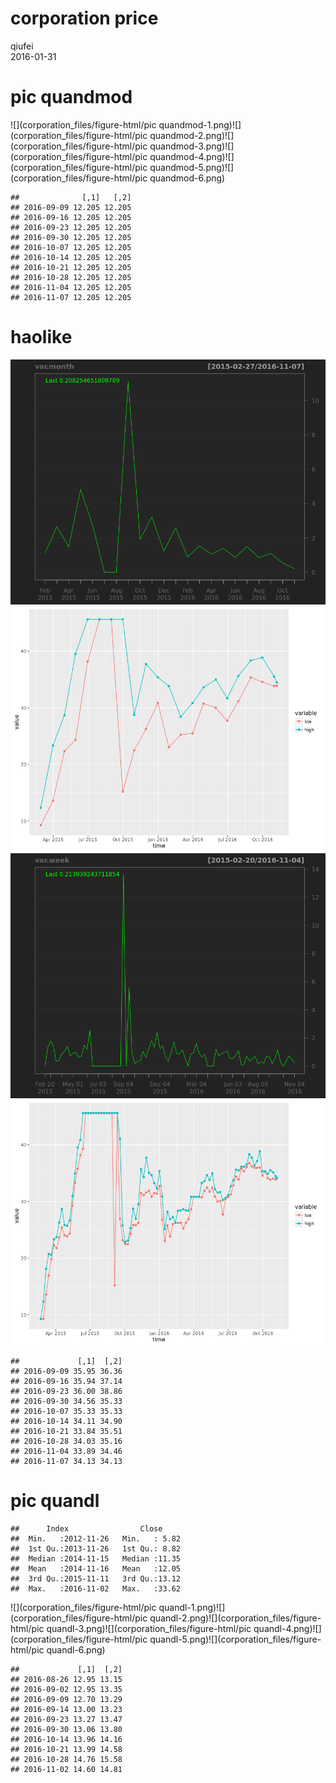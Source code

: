 # corporation price
qiufei  
2016-01-31  

<!-- # load needed packages -->




# pic quandmod

![](corporation_files/figure-html/pic quandmod-1.png)<!-- -->![](corporation_files/figure-html/pic quandmod-2.png)<!-- -->![](corporation_files/figure-html/pic quandmod-3.png)<!-- -->![](corporation_files/figure-html/pic quandmod-4.png)<!-- -->![](corporation_files/figure-html/pic quandmod-5.png)<!-- -->![](corporation_files/figure-html/pic quandmod-6.png)<!-- -->

```
##              [,1]   [,2]
## 2016-09-09 12.205 12.205
## 2016-09-16 12.205 12.205
## 2016-09-23 12.205 12.205
## 2016-09-30 12.205 12.205
## 2016-10-07 12.205 12.205
## 2016-10-14 12.205 12.205
## 2016-10-21 12.205 12.205
## 2016-10-28 12.205 12.205
## 2016-11-04 12.205 12.205
## 2016-11-07 12.205 12.205
```

# haolike

![](corporation_files/figure-html/unnamed-chunk-1-1.png)<!-- -->![](corporation_files/figure-html/unnamed-chunk-1-2.png)<!-- -->![](corporation_files/figure-html/unnamed-chunk-1-3.png)<!-- -->![](corporation_files/figure-html/unnamed-chunk-1-4.png)<!-- -->

```
##             [,1]  [,2]
## 2016-09-09 35.95 36.36
## 2016-09-16 35.94 37.14
## 2016-09-23 36.00 38.86
## 2016-09-30 34.56 35.33
## 2016-10-07 35.33 35.33
## 2016-10-14 34.11 34.90
## 2016-10-21 33.84 35.51
## 2016-10-28 34.03 35.16
## 2016-11-04 33.89 34.46
## 2016-11-07 34.13 34.13
```



# pic quandl


```
##      Index                Close      
##  Min.   :2012-11-26   Min.   : 5.82  
##  1st Qu.:2013-11-26   1st Qu.: 8.82  
##  Median :2014-11-15   Median :11.35  
##  Mean   :2014-11-16   Mean   :12.05  
##  3rd Qu.:2015-11-11   3rd Qu.:13.12  
##  Max.   :2016-11-02   Max.   :33.62
```

![](corporation_files/figure-html/pic quandl-1.png)<!-- -->![](corporation_files/figure-html/pic quandl-2.png)<!-- -->![](corporation_files/figure-html/pic quandl-3.png)<!-- -->![](corporation_files/figure-html/pic quandl-4.png)<!-- -->![](corporation_files/figure-html/pic quandl-5.png)<!-- -->![](corporation_files/figure-html/pic quandl-6.png)<!-- -->

```
##             [,1]  [,2]
## 2016-08-26 12.95 13.15
## 2016-09-02 12.95 13.35
## 2016-09-09 12.70 13.29
## 2016-09-14 13.00 13.23
## 2016-09-23 13.27 13.47
## 2016-09-30 13.06 13.80
## 2016-10-14 13.96 14.16
## 2016-10-21 13.99 14.58
## 2016-10-28 14.76 15.58
## 2016-11-02 14.60 14.81
```


